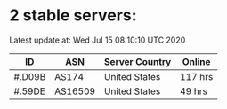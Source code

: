 # 2 stable servers:

Latest update at: Wed Jul 15 08:10:10 UTC 2020

| ID | ASN | Server Country | Online |
| -- | --- | -------------- | ------ |
| #.D09B | AS174 | United States | 117 hrs |
| #.59DE | AS16509 | United States | 49 hrs |

